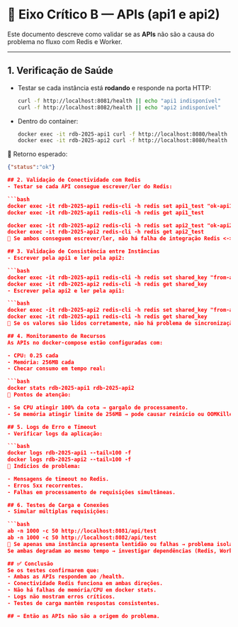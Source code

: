# 📌 Eixo Crítico B — APIs (api1 e api2)

Este documento descreve como validar se as **APIs** não são a causa do problema no fluxo com Redis e Worker.

---

## 1. Verificação de Saúde

- Testar se cada instância está **rodando** e responde na porta HTTP:

  ```bash
  curl -f http://localhost:8081/health || echo "api1 indisponível"
  curl -f http://localhost:8082/health || echo "api2 indisponível"

- Dentro do container:

  ```bash
  docker exec -it rdb-2025-api1 curl -f http://localhost:8080/health
  docker exec -it rdb-2025-api2 curl -f http://localhost:8080/health

📌 Retorno esperado:

  ```json
  {"status":"ok"}

## 2. Validação de Conectividade com Redis
- Testar se cada API consegue escrever/ler do Redis:

  ```bash
  docker exec -it rdb-2025-api1 redis-cli -h redis set api1_test "ok-api1"
  docker exec -it rdb-2025-api1 redis-cli -h redis get api1_test

  docker exec -it rdb-2025-api2 redis-cli -h redis set api2_test "ok-api2"
  docker exec -it rdb-2025-api2 redis-cli -h redis get api2_test
📌 Se ambos conseguem escrever/ler, não há falha de integração Redis <-> API.

## 3. Validação de Consistência entre Instâncias
- Escrever pela api1 e ler pela api2:

  ```bash
  docker exec -it rdb-2025-api1 redis-cli -h redis set shared_key "from-api1"
  docker exec -it rdb-2025-api2 redis-cli -h redis get shared_key
- Escrever pela api2 e ler pela api1:

  ```bash
  docker exec -it rdb-2025-api2 redis-cli -h redis set shared_key "from-api2"
  docker exec -it rdb-2025-api1 redis-cli -h redis get shared_key
📌 Se os valores são lidos corretamente, não há problema de sincronização.

## 4. Monitoramento de Recursos
As APIs no docker-compose estão configuradas com:

- CPU: 0.25 cada
- Memória: 256MB cada
- Checar consumo em tempo real:

  ```bash
  docker stats rdb-2025-api1 rdb-2025-api2
📌 Pontos de atenção:

- Se CPU atingir 100% da cota → gargalo de processamento.
- Se memória atingir limite de 256MB → pode causar reinício ou OOMKilled.

## 5. Logs de Erro e Timeout
- Verificar logs da aplicação:

  ```bash
  docker logs rdb-2025-api1 --tail=100 -f
  docker logs rdb-2025-api2 --tail=100 -f
📌 Indícios de problema:

- Mensagens de timeout no Redis.
- Erros 5xx recorrentes.
- Falhas em processamento de requisições simultâneas.

## 6. Testes de Carga e Conexões
- Simular múltiplas requisições:

  ```bash
  ab -n 1000 -c 50 http://localhost:8081/api/test
  ab -n 1000 -c 50 http://localhost:8082/api/test
📌 Se apenas uma instância apresenta lentidão ou falhas → problema isolado.
Se ambas degradam ao mesmo tempo → investigar dependências (Redis, Worker, Nginx).

## ✅ Conclusão
Se os testes confirmarem que:
- Ambas as APIs respondem ao /health.
- Conectividade Redis funciona em ambas direções.
- Não há falhas de memória/CPU em docker stats.
- Logs não mostram erros críticos.
- Testes de carga mantêm respostas consistentes.

## ➡️ Então as APIs não são a origem do problema.